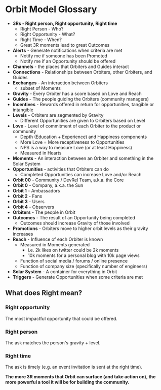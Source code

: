 # Orbit Model Glossary
 
* **3Rs - Right person, Right opportunity, Right time**
    * Right Person - Who?
    * Right Opportunity - What?
    * Right Time - When?
    * Great 3R moments lead to great Outcomes
* **Alerts** - Generate notifications when criteria are met
    * Notify me if someone has been Promoted
    * Notify me if an Opportunity should be offered
* **Channels** - the places that Orbiters and Guides interact
* **Connections** - Relationships between Orbiters, other Orbiters, and Guides
* **Exchanges** - An interaction between Orbiters
    * subset of Moments
* **Gravity** - Every Orbiter has a score based on Love and Reach
* **Guides** - The people guiding the Orbiters (community managers)
* **Incentives** - Rewards offered in return for opportunities, tangible or intangible
* **Levels** - Orbiters are segmented by Gravity
    * Different Opportunities are given to Orbiters based on Level
* **Love** - Level of commitment of each Orbiter to the product or community
    * Depth (Education + Experience) and Happiness components
    * More Love = More receptiveness to Opportunities
    * NPS is a way to measure Love (or at least Happiness)
    * Measured in Hearts
* **Moments** - An interaction between an Orbiter and something in the Solar System 
* **Opportunities** - activities that Orbiters can do
    * Completed Opportunities can increase Love and/or Reach
* **Orbit 00** - Community / DevRel Team, a.k.a. the Core
* **Orbit 0** - Company, a.k.a. the Sun
* **Orbit 1** - Ambassadors
* **Orbit 2** - Fans
* **Orbit 3** - Users
* **Orbit 4** - Observers
* **Orbiters** - The people in Orbit
* **Outcomes** - The result of an Opportunity being completed
    * Outcomes should increase Gravity of those involved
* **Promotions** - Orbiters move to higher orbit levels as their gravity increases
* **Reach** - Influence of each Orbiter is known
    * Measured in Moments generated
        * i.e. 2k likes on twitter could be 2k moments
        * 10k moments for a personal blog with 10k page views
    * Function of social media / forums / online presence
    * Function of company size (specifically number of engineers)
* **Solar System** - A container for everything in Orbit
* **Triggers** - Generate Opportunities when some criteria are met

## What does Right mean?
### Right opportunity
The most impactful opportunity that could be offered. 

### Right person
The ask matches the person's gravity + level. 

### Right time
The ask is timely (e.g. an event invitation is sent at the right time). 

**The more 3R moments that Orbit can surface (and take action on), the more powerful a tool it will be for building the community.**
